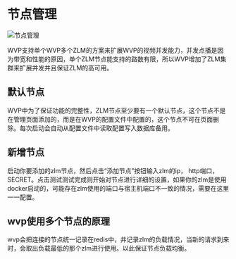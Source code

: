 <!-- 节点管理 -->

# 节点管理

![节点管理](_media/img_23.png)

WVP支持单个WVP多个ZLM的方案来扩展WVP的视频并发能力，并发点播是因为带宽和性能的原因，单个ZLM节点能支持的路数有限，所以WVP增加了ZLM集群来扩展并发并且保证ZLM的高可用。

## 默认节点

WVP中为了保证功能的完整性，ZLM节点至少要有一个默认节点，这个节点不是在管理页面添加的，而是在WVP的配置文件中配置的，这个节点不可在页面删除。每次启动会自动从配置文件中读取配置写入数据库备用。

## 新增节点

启动你要添加的zlm节点，然后点击“添加节点”按钮输入zlm的ip，
http端口，SECRET。点击测试测试完成则开始对节点进行详细的设置，如果你的zlm是使用docker启动的，可能存在zlm使用的端口与宿主机端口不一致的情况，需要在这里一一配置。

## wvp使用多个节点的原理

wvp会把连接的节点统一记录在redis中，并记录zlm的负载情况，当新的请求到来时，会取出负载最低的那个zlm进行使用。以此保证节点负载均衡。
